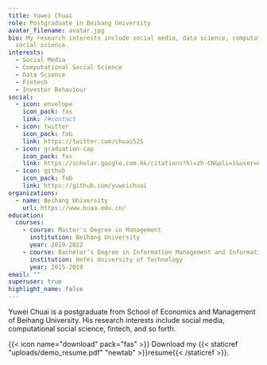 ```yaml
---
title: Yuwei Chuai
role: Postgraduate in Beihang University
avatar_filename: avatar.jpg
bio: My research interests include social media, data science, computational
  social science.
interests:
  - Social Media
  - Computational Social Science
  - Data Science
  - Fintech
  - Investor Behaviour
social:
  - icon: envelope
    icon_pack: fas
    link: /#contact
  - icon: twitter
    icon_pack: fab
    link: https://twitter.com/chuai525
  - icon: graduation-cap
    icon_pack: fas
    link: https://scholar.google.com.hk/citations?hl=zh-CN&pli=1&user=C_1EKy0AAAAJ
  - icon: github
    icon_pack: fab
    link: https://github.com/yuweichuai
organizations:
  - name: Beihang University
    url: https://www.buaa.edu.cn/
education:
  courses:
    - course: Master's Degree in Management
      institution: Beihang University
      year: 2019-2022
    - course: Bachelor’s Degree in Information Management and Information System
      institution: Hefei University of Technology
      year: 2015-2019
email: ""
superuser: true
highlight_name: false
---
```


Yuwei Chuai is a postgraduate from School of Economics and Management of Beihang University. His research interests include social media, computational social science, fintech, and so forth. 

{{< icon name="download" pack="fas" >}} Download my {{< staticref "uploads/demo_resume.pdf" "newtab" >}}resume{{< /staticref >}}.
